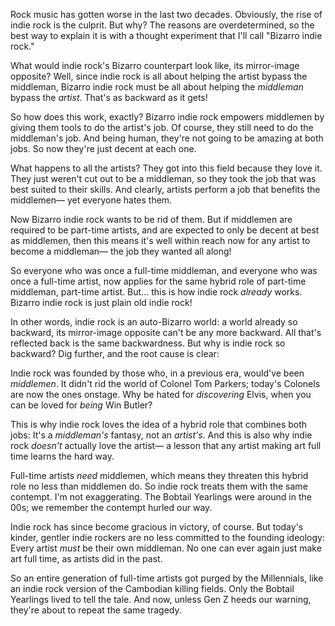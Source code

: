 Rock music has gotten worse in the last two decades. Obviously, the rise of indie rock is the culprit. But why? The reasons are overdetermined, so the best way to explain it is with a thought experiment that I'll call "Bizarro indie rock."

What would indie rock's Bizarro counterpart look like, its mirror-image opposite? Well, since indie rock is all about helping the artist bypass the middleman, Bizarro indie rock must be all about helping the *middleman* bypass the *artist*. That's as backward as it gets!

So how does this work, exactly? Bizarro indie rock empowers middlemen by giving them tools to do the artist's job. Of course, they still need to do the middleman's job. And being human, they're not going to be amazing at both jobs. So now they're just decent at each one.

What happens to all the artists? They got into this field because they love it. They just weren't cut out to be a middleman, so they took the job that was best suited to their skills. And clearly, artists perform a job that benefits the middlemen— yet everyone hates them. 

Now Bizarro indie rock wants to be rid of them. But if middlemen are required to be part-time artists, and are expected to only be decent at best as middlemen, then this means it's well within reach now for any artist to become a middleman— the job they wanted all along!

So everyone who was once a full-time middleman, and everyone who was once a full-time artist, now applies for the same hybrid role of part-time middleman, part-time artist. But… this is how indie rock *already* works. Bizarro indie rock is just plain old indie rock!

In other words, indie rock is an auto-Bizarro world: a world already so backward, its mirror-image opposite can't be any more backward. All that's reflected back is the same backwardness. But why is indie rock so backward? Dig further, and the root cause is clear:

Indie rock was founded by those who, in a previous era, would've been *middlemen*. It didn't rid the world of Colonel Tom Parkers; today's Colonels are now the ones onstage. Why be hated for *discovering* Elvis, when you can be loved for *being* Win Butler?

This is why indie rock loves the idea of a hybrid role that combines both jobs: It's a *middleman's* fantasy, not an *artist's*. And this is also why indie rock *doesn't* actually love the artist— a lesson that any artist making art full time learns the hard way.

Full-time artists *need* middlemen, which means they threaten this hybrid role no less than middlemen do. So indie rock treats them with the same contempt. I'm not exaggerating. The Bobtail Yearlings were around in the 00s; we remember the contempt hurled our way.

Indie rock has since become gracious in victory, of course. But today's kinder, gentler indie rockers are no less committed to the founding ideology: Every artist *must* be their own middleman. No one can ever again just make art full time, as artists did in the past.

So an entire generation of full-time artists got purged by the Millennials, like an indie rock version of the Cambodian killing fields. Only the Bobtail Yearlings lived to tell the tale. And now, unless Gen Z heeds our warning, they're about to repeat the same tragedy.